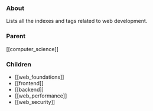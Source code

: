 ### About
Lists all the indexes and tags related to web development.

### Parent
[[computer_science]]

### Children
- [[web_foundations]]
- [[frontend]]
- [[backend]]
- [[web_performance]]
- [[web_security]]
